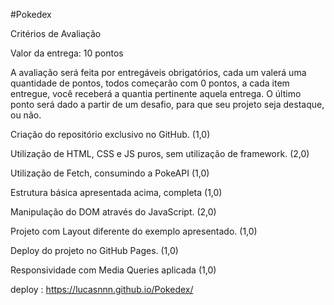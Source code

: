 #Pokedex

Critérios de Avaliação

Valor da entrega: 10 pontos

A avaliação será feita por entregáveis obrigatórios, cada um valerá uma quantidade de pontos, todos começarão com 0 pontos, 
a cada item entregue, você receberá a quantia pertinente aquela entrega. O último ponto será dado a partir de um desafio, para que seu projeto seja destaque, ou não.

Criação do repositório exclusivo no GitHub. (1,0)

Utilização de HTML, CSS e JS puros, sem utilização de framework. (2,0)

Utilização de Fetch, consumindo a PokeAPI (1,0)

Estrutura básica apresentada acima, completa (1,0)

Manipulação do DOM através do JavaScript. (2,0)

Projeto com Layout diferente do exemplo apresentado. (1,0)

Deploy do projeto no GitHub Pages. (1,0)

Responsividade com Media Queries aplicada (1,0)

deploy : https://lucasnnn.github.io/Pokedex/
